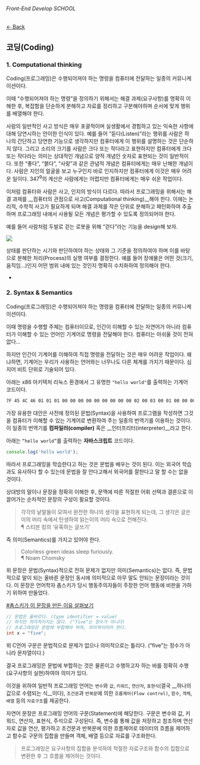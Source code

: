 ###### Front-End Develop SCHOOL

[← Back](README.md)

## 코딩(Coding)

### 1. Computational thinking

Coding(프로그래밍)은 수행되어져야 하는 명령을 컴퓨터에 전달하는 일종의 커뮤니케이션이다.

이때 “수행되어져야 하는 명령”을 정의하기 위해서는 해결 과제(요구사항)를 명확히 이해한 후, 복잡함을 단순하게 분해하고 자료를 정리하고 구분해야하며 순서에 맞게 행위를 배열해야 한다.

사람의 일반적인 사고 방식은 매우 포괄적이며 실생활에서 경험하고 있는 익숙한 사항에 대해 당연시하는 안이한 인식이 있다. 예를 들어 “듣다(Listen)”라는 행위를 사람은 하나의 간단하고 당연한 기능으로 생각하지만 컴퓨터에게 이 행위를 설명하는 것은 단순하지 않다. 그리고 소리의 크기를 사람은 크다 또는 작다라고 표현하지만 컴퓨터에게 크다 또는 작다라는 의미는 상대적인 개념으로 양적 개념인 숫자로 표현되는 것이 일반적이다. 또한 “좋다”, “붉다”, “사랑”과 같은 관념적 개념은 컴퓨터에게는 매우 난해한 개념이다. 사람은 지인의 얼굴을 보고 누구인지 바로 인지하지만 컴퓨터에게 이것은 매우 어려운 일이다. 347<sup>9</sup>의 계산은 사람에게는 어렵지만 컴퓨터에게는 매우 쉬운 작업이다.

이처럼 컴퓨터와 사람은 사고, 인지의 방식이 다르다. 따라서 프로그래밍을 위해서는 해결 과제를 __컴퓨터의 관점으로 사고(Computational thinking)__해야 한다. 이에는 논리적, 수학적 사고가 필요하게 되며 해결 과제를 작은 단위로 분해하고 패턴화하여 추출하며 프로그래밍 내에서 사용될 모든 개념은 평가할 수 있도록 정의되어야 한다.

예를 들어 사람처럼 두발로 걷는 로봇을 위해 “걷다”라는 기능을 design해 보자.

![](../Assets/walk.png)

상태를 판단하는 시기와 판단하여야 하는 상태와 그 기준을 정의하여야 하며 이를 바탕으로 분해한 처리(Process)의 실행 여부를 결정한다. 예를 들어 장애물은 어떤 것(크기, 움직임…)인지 어떤 범위 내에 있는 것인지 명확히 수치화하여 정의해야 한다.

-

### 2. Syntax & Semantics

Coding(프로그래밍)은 수행되어져야 하는 명령을 컴퓨터에 전달하는 일종의 커뮤니케이션이다.

이때 명령을 수행할 주체는 컴퓨터이므로, 인간이 이해할 수 있는 자연어가 아니라 컴퓨터가 이해할 수 있는 언어인 기계어로 명령을 전달해야 한다. 컴퓨터는 아쉬울 것이 전혀 없다...

하지만 인간이 기계어를 이해하여 직접 명령을 전달하는 것은 매우 어려운 작업이다. 왜냐하면, 기계어는 우리가 사용하는 언어와는 너무나도 다른 체계를 가지기 때문이다. 심지어 비트 단위로 기술되어 있다.

아래는 x86 아키텍처 리눅스 환경에서 그 유명한 `"hello world"`를 출력하는 기계어 코드이다.

```sh
7F 45 4C 46 01 01 01 00 00 00 00 00 00 00 00 00 02 00 03 00 01 00 00 00 35 40 B3 04 2C 00 00 00 00 00 00 00 00 00 00 00 34 00 20 00 01 00 00 00 00 00 00 00 00 40 B3 04 B2 0C EB 1C 62 00 00 00 62 00 00 00 05 00 00 00 00 10 00 00 48 65 6C 6C 6F 20 77 6F 72 6C 64 0A B9 4C 40 B3 04 93 CD 80 EB FB
```

가장 유용한 대안은 사전에 정의된 문법(Syntax)을 사용하여 프로그램을 작성하면 그것을 컴퓨터가 이해할 수 있는 기계어로 변환하여 주는 일종의 번역기를 이용하는 것이다. 이 일종의 번역기를 __컴파일러(compiler)__ 혹은 __인터프리터(interpreter)__라고 한다.

아래는 `“hello world”`를 출력하는 __자바스크립트__ 코드이다.

```js
console.log('hello world');
```

따라서 프로그래밍을 학습한다고 하는 것은 문법을 배우는 것이 된다. 이는 외국어 학습과도 유사하다 할 수 있는데 문법을 잘 안다고해서 외국어를 잘한다고 말 할 수는 없을 것이다.

상대방의 말이나 문장을 정확히 이해한 후, 문맥에 따른 적절한 어휘 선택과 결론으로 이끌어가는 순차적인 문장의 구성이 필요할 것이다.

> 각각의 낱말들이 모여서 완전한 하나의 생각을 표현하게 되는데, 그 생각은 글쓴이의 머리 속에서 탄생하여 읽는이의 머리 속으로 전해진다.<br>
> ¶ 스티븐 킹의 ‘유혹하는 글쓰기’

즉 의미(Semantics)를 가지고 있어야 한다.

> Colorless green ideas sleep furiously.<br>
> ¶ Noam Chomsky

위 문장은 문법(Syntax)적으로 전혀 문제가 없지만 의미(Semantics)는 없다. 즉, 문법적으로 말이 되는 올바른 문장인 동시에 의미적으로 아무 말도 안되는 문장이라는 것이다. 이 문장은 언어학자 촘스키가 당시 행동주의자들이 주장한 언어 행동에 비판을 가하기 위하여 만들었다.

[#촘스키가 이 문장을 만든 이유 살펴보기](http://terms.naver.com/entry.nhn?docId=2094142&cid=41991&categoryId=41991)

```c
// 문법은 올바르다. (type identifier = value)
// 하지만 의미적이지는 않다. ("five"는 정수가 아니다)
// 프로그래밍은 문법에 부합해야 하며, 의미적이어야 한다.
int x = "five";
```

위 C언어 구문은 문법적으로 문제가 없으나 의미적으로는 틀리다. (“five”는 정수가 아니라 문자열이다.)

결국 프로그래밍은 문법에 부합하는 것은 물론이고 수행하고자 하는 바를 정확히 수행(요구사항의 실현)하여야 의미가 있다.

이것을 위하여 일반적 프로그래밍 언어는 `변수`와 `값`, `키워드`, `연산자`, `표현식`(결국 __하나의 값으로 수렴되는 식__이다), `조건문`과 `반복문`에 의한 `흐름제어(Flow control)`, `함수`, `객체`, `배열` 등의 `자료구조`를 제공한다.

자연어 문장은 프로그래밍 언어의 구문(Statement)에 해당한다. 구문은 변수와 값, 키워드, 연산자, 표현식, 주석으로 구성된다. 즉, 변수를 통해 값을 저장하고 참조하며 연산자로 값을 연산, 평가하고 조건문과 반복문에 의한 흐름제어로 데이터의 흐름을 제어하고 함수로 구문의 집합을 만들며 객체, 배열 등으로 자료를 구조화한다.

> 프로그래밍은 요구사항의 집합을 분석하여 적절한 자료구조와 함수의 집합으로 변환한 후 그 흐름을 제어하는 것이다.